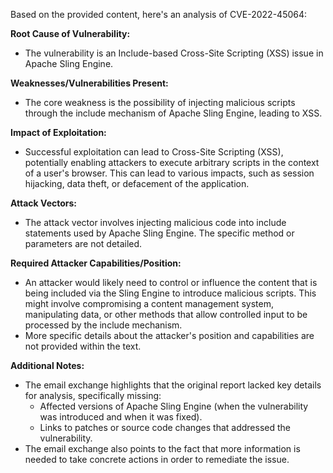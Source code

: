 Based on the provided content, here's an analysis of CVE-2022-45064:

**Root Cause of Vulnerability:**
- The vulnerability is an Include-based Cross-Site Scripting (XSS) issue in Apache Sling Engine.

**Weaknesses/Vulnerabilities Present:**
-  The core weakness is the possibility of injecting malicious scripts through the include mechanism of Apache Sling Engine, leading to XSS.

**Impact of Exploitation:**
- Successful exploitation can lead to Cross-Site Scripting (XSS), potentially enabling attackers to execute arbitrary scripts in the context of a user's browser. This can lead to various impacts, such as session hijacking, data theft, or defacement of the application.

**Attack Vectors:**
- The attack vector involves injecting malicious code into include statements used by Apache Sling Engine. The specific method or parameters are not detailed.

**Required Attacker Capabilities/Position:**
- An attacker would likely need to control or influence the content that is being included via the Sling Engine to introduce malicious scripts. This might involve compromising a content management system, manipulating data, or other methods that allow controlled input to be processed by the include mechanism.
- More specific details about the attacker's position and capabilities are not provided within the text.

**Additional Notes:**

- The email exchange highlights that the original report lacked key details for analysis, specifically missing:
    - Affected versions of Apache Sling Engine (when the vulnerability was introduced and when it was fixed).
    -  Links to patches or source code changes that addressed the vulnerability.
- The email exchange also points to the fact that more information is needed to take concrete actions in order to remediate the issue.